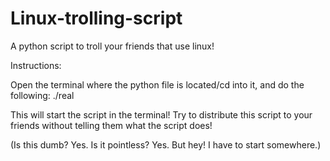 # Linux-trolling-script
A python script to troll your friends that use linux! 

Instructions: 

Open the terminal where the python file is located/cd into it, and do the following:
./real

This will start the script in the terminal! Try to distribute this script to your friends without telling them what the script does!

(Is this dumb? Yes. Is it pointless? Yes. But hey! I have to start somewhere.)
